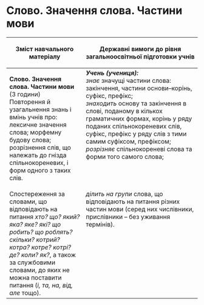 # Слово. Значення слова. Частини мови
<table>
<thead>
  <tr>
    <th width="40%" align="center"><p>Зміст навчального матеріалу</p></td>
    <th width="60%" align="center"><p>Державні вимоги до рівня загальноосвітньої підготовки учнів</p></td>
  </tr>
</thead>
<tbody>
  <tr>
    <td width="40%" style="vertical-align:top !important;">
    <p><b>Слово. Значення слова. Частини мови</b> (3 години)<br>
Повторення й узагальнення знань і вмінь учнів про: лексичне значення слова; морфемну будову слова; розрізнення слів, що належать до гнізда спільнокореневих, і форм одного з таких слів.</td>
    <td width="60%" style="vertical-align:top !important;">
<i><b>Учень (учениця):</b></i><br>
<i>знає</i> значущі частини слова:  закінчення, частини основи–корінь, суфікс, префікс;<br>
<i>знаходить</i> основу та закінчення в слові, поданому в кількох граматичних формах, корінь у ряду поданих спільнокореневих слів, суфікс, префікс у ряду слів з тими самим суфіксом, префіксом;<br>
<i>розрізняє</i> спільнокореневі слова та форми того самого слова;</td>
  </tr>
  <tr>
    <td width="40%" style="vertical-align:top !important;">
Спостереження за словами, що відповідають на питання <i>хто? що? який? яка? яке? які? що робить? що роблять? скільки? котрий? котра? котре? котрі? де? коли? як?</i>, а також за службовими словами, до яких не можна поставити питання (<i>і, та, на, від, але</i> тощо).</td>
    <td width="60%" style="vertical-align:top !important;">
<i>ділить на групи</i> слова, що відповідають на питання різних частин мови (серед них числівники, прислівники – без уживання термінів).</td>
  </tr>
</tbody>
</table>